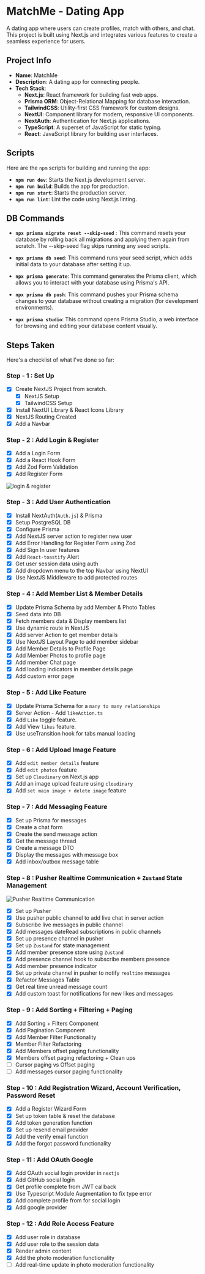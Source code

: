 # MatchMe - Dating App

A dating app where users can create profiles, match with others, and chat. This project is built using Next.js and integrates various features to create a seamless experience for users.

## Project Info

- **Name**: MatchMe
- **Description**: A dating app for connecting people.
- **Tech Stack**:
  - **Next.js**: React framework for building fast web apps.
  - **Prisma ORM**: Object-Relational Mapping for database interaction.
  - **TailwindCSS**: Utility-first CSS framework for custom designs.
  - **NextUI**: Component library for modern, responsive UI components.
  - **NextAuth**: Authentication for Next.js applications.
  - **TypeScript**: A superset of JavaScript for static typing.
  - **React**: JavaScript library for building user interfaces.

## Scripts

Here are the `npm` scripts for building and running the app:

- **`npm run dev`**: Starts the Next.js development server.
- **`npm run build`**: Builds the app for production.
- **`npm run start`**: Starts the production server.
- **`npm run lint`**: Lint the code using Next.js linting.

## DB Commands

- **`npx prisma migrate reset --skip-seed`** : This command resets your database by rolling back all migrations and applying them again from scratch.
  The --skip-seed flag skips running any seed scripts.

- **`npx prisma db seed`**: This command runs your seed script, which adds initial data to your database after setting it up.

- **`npx prisma generate`**: This command generates the Prisma client, which allows you to interact with your database using Prisma's API.

- **`npx prisma db push`**: This command pushes your Prisma schema changes to your database without creating a migration (for development environments).

- **`npx prisma studio`**: This command opens Prisma Studio, a web interface for browsing and editing your database content visually.

## Steps Taken

Here's a checklist of what I've done so far:

### Step - 1 : Set Up

- [x] Create NextJS Project from scratch.
  - [x] NextJS Setup
  - [x] TailwindCSS Setup
- [x] Install NextUI Library & React Icons Library
- [x] NextJS Routing Created
- [x] Add a Navbar

### Step - 2 : Add Login & Register

- [x] Add a Login Form
- [x] Add a React Hook Form
- [x] Add Zod Form Validation
- [x] Add Register Form

![login & register](public/daigrams/loginAndRegister.png)

### Step - 3 : Add User Authentication

- [x] Install NextAuth(`Auth.js`) & Prisma
- [x] Setup PostgreSQL DB
- [x] Configure Prisma
- [x] Add NextJS server action to register new user
- [x] Add Error Handling for Register Form using Zod
- [x] Add Sign In user features
- [x] Add `React-toastify` Alert
- [x] Get user session data using auth
- [x] Add dropdown menu to the top Navbar using NextUI
- [x] Use NextJS Middleware to add protected routes

### Step - 4 : Add Member List & Member Details

- [x] Update Prisma Schema by add Member & Photo Tables
- [x] Seed data into DB
- [x] Fetch members data & Display members list
- [x] Use dynamic route in NextJS
- [x] Add server Action to get member details
- [x] Use NextJS Layout Page to add member sidebar
- [x] Add Member Details to Profile Page
- [x] Add Member Photos to profile page
- [x] Add member Chat page
- [x] Add loading indicators in member details page
- [x] Add custom error page

### Step - 5 : Add Like Feature

- [x] Update Prisma Schema for a `many to many relationships`
- [x] Server Action - Add `likeAction.ts`
- [x] Add `Like` toggle feature.
- [x] Add View `likes` feature.
- [x] Use useTransition hook for tabs manual loading

### Step - 6 : Add Upload Image Feature

- [x] Add `edit member details` feature
- [x] Add `edit photos` feature
- [x] Set up `Cloudinary` on Next.js app
- [x] Add an image upload feature using `cloudinary`
- [x] Add `set main image + delete image` feature

### Step - 7 : Add Messaging Feature

- [x] Set up Prisma for messages
- [x] Create a chat form
- [x] Create the send message action
- [x] Get the message thread
- [x] Create a message DTO
- [x] Display the messages with message box
- [x] Add inbox/outbox message table

### Step - 8 : Pusher Realtime Communication + `Zustand` State Management

![Pusher Realtime Communication](\public\daigrams\pusherRealtimeCommunication.png)

- [x] Set up Pusher
- [x] Use pusher public channel to add live chat in server action
- [x] Subscribe live messages in public channel
- [x] Add messages dateRead subscriptions in public channels
- [x] Set up presence channel in pusher
- [x] Set up `Zustand` for state management
- [x] Add member presence store using `Zustand`
- [x] Add presence channel hook to subscribe members presence
- [x] Add member presence indicator
- [x] Set up private channel in pusher to notify `realtime` messages
- [x] Refactor Messages Table
- [x] Get real time unread message count
- [x] Add custom toast for notifications for new likes and messages

### Step - 9 : Add Sorting + Filtering + Paging

- [x] Add Sorting + Filters Component
- [x] Add Pagination Component
- [x] Add Member Filter Functionality
- [x] Member Filter Refactoring
- [x] Add Members offset paging functionality
- [x] Members offset paging refactoring + Clean ups
- [ ] Cursor paging vs Offset paging
- [ ] Add messages cursor paging functionality

### Step - 10 : Add Registration Wizard, Account Verification, Password Reset

- [x] Add a Register Wizard Form
- [x] Set up token table & reset the database
- [x] Add token generation function
- [x] Set up resend email provider
- [x] Add the verify email function
- [x] Add the forgot password functionality

### Step - 11 : Add OAuth Google

- [x] Add OAuth social login provider in `nextjs`
- [x] Add GitHub social login
- [x] Get profile complete from JWT callback
- [x] Use Typescript Module Augmentation to fix type error
- [x] Add complete profile from for social login
- [x] Add google provider

### Step - 12 : Add Role Access Feature

- [x] Add user role in database
- [x] Add user role to the session data
- [x] Render admin content
- [x] Add the photo moderation functionality
- [ ] Add real-time update in photo moderation functionality
